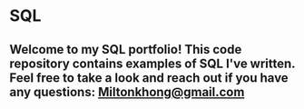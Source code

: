 # SQL

## Welcome to my SQL portfolio! This code repository contains examples of SQL I've written. Feel free to take a look and reach out if you have any questions: Miltonkhong@gmail.com
